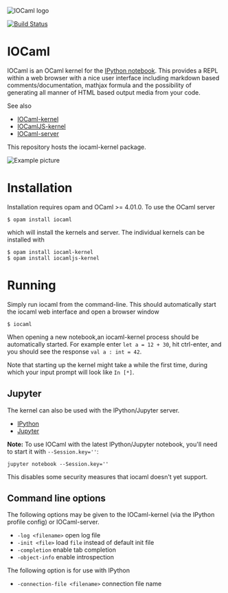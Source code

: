 ![IOCaml logo](https://raw.githubusercontent.com/andrewray/iocamlserver/master/logos/IOlogo.png "IOCaml logo")

[![Build Status](https://travis-ci.org/andrewray/iocaml.svg?branch=master)](https://travis-ci.org/andrewray/iocaml)

IOCaml
======

IOCaml is an OCaml kernel for the 
[IPython notebook](http://ipython.org/notebook.html). 
This provides a REPL within a web browser with a nice user interface 
including markdown based comments/documentation, mathjax formula and 
the possibility of generating all manner of HTML based output media 
from your code.  

See also

* [IOCaml-kernel](https://github.com/andrewray/iocaml)
* [IOCamlJS-kernel](https://github.com/andrewray/iocamljs)
* [IOCaml-server](https://github.com/andrewray/iocamlserver)

This repository hosts the iocaml-kernel package.

![Example picture](https://github.com/andrewray/iocaml/raw/master/notebooks/notebook-example-polys.png)

# Installation

Installation requires opam and OCaml >= 4.01.0.  To use the OCaml server 

```
$ opam install iocaml
```

which will install the kernels and server.  The individual kernels can be installed with

```
$ opam install iocaml-kernel
$ opam install iocamljs-kernel
```

# Running

Simply run iocaml from the command-line. This should automatically start the iocaml web interface and open a browser window 

```
$ iocaml
```

When opening a new notebook,an iocaml-kernel process should be automatically started. For example enter `let a = 12 + 30`, hit ctrl-enter, and you should see the response `val a : int = 42`. 

Note that starting up the kernel might take a while the first time, during which your input prompt will look like `In [*]`. 

## Jupyter

The kernel can also be used with the IPython/Jupyter server.

* [IPython](https://github.com/andrewray/iocaml/wiki/ipython_install) 
* [Jupyter](https://github.com/andrewray/iocaml/wiki/jupyter)

**Note:** To use IOCaml with the latest IPython/Jupyter notebook, you'll need to start it with `--Session.key=''`:
```
jupyter notebook --Session.key=''
```
This disables some security measures that iocaml doesn't yet support.

## Command line options

The following options may be given to the IOCaml-kernel (via
the IPython profile config) or IOCaml-server.

* ``` -log <filename> ``` open log file
* ``` -init <file> ``` load ```file``` instead of default init file
* ``` -completion ``` enable tab completion
* ``` -object-info ``` enable introspection

The following option is for use with IPython

* ``` -connection-file <filename> ``` connection file name

